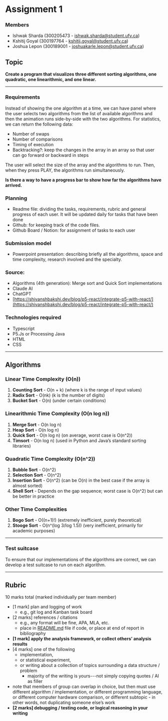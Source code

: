 # Assignment 1

### Members

- Ishwak Sharda (300205473 - ishwak.sharda@student.ufv.ca)
- Kshitij Goyal (300197764 - kshitij.goyal@student.ufv.ca)
- Joshua Lepon (300189001 - joshuakarle.lepon@student.ufv.ca)

## Topic

**Create a program that visualizes three different sorting algorithms, one quadratic, one linearithmic, and one linear.**

---

### Requirements

Instead of showing the one algorithm at a time, we can have panel where the user selects two algorithms from the list of available algorithms and then the animation runs side-by-side with the two algorithms. For statistics, we can return the following data:

- Number of swaps
- Number of comparisons
- Timing of execution
- Backtracking?: keep the changes in the array in an array so that user can go forward or backward in steps

The user will select the size of the array and the algorithms to run. Then, when they press PLAY, the algorithms run simultaneously.

**Is there a way to have a progress bar to show how far the algorithms have arrived.**

### Planning

- Readme file: dividing the tasks, requirements, rubric and general progress of each user. It will be updated daily for tasks that have been done
- Github: for keeping track of the code files.
- Github Board / Notion: for assignment of tasks to each user

### Submission model

- Powerpoint presentation: describing briefly all the algorithms, space and time complexity, research involved and the specialty.

### Source:

- Algorithms (4th generation): Merge sort and Quick Sort implementations
- Claude AI
- ChatGPT
- [https://shivanshbakshi.dev/blog/p5-react/integrate-p5-with-react/](https://shivanshbakshi.dev/blog/p5-react/integrate-p5-with-react/)

### Technologies required

- Typescript
- P5.Js or Processing Java
- HTML
- CSS

---

## Algorithms

### **Linear Time Complexity (O(n))**

1. **Counting Sort** - O(n + k) (where k is the range of input values)
2. **Radix Sort** - O(nk) (k is the number of digits)
3. **Bucket Sort** - O(n) (under certain conditions)

### **Linearithmic Time Complexity (O(n log n))**

1. **Merge Sort** - O(n log n)
2. **Heap Sort** - O(n log n)
3. **Quick Sort** - O(n log n) (on average, worst case is O(n^2))
4. **Timsort** - O(n log n) (used in Python and Java’s standard sorting libraries)

### **Quadratic Time Complexity (O(n^2))**

1. **Bubble Sort** - O(n^2)
2. **Selection Sort** - O(n^2)
3. **Insertion Sort** - O(n^2) (can be O(n) in the best case if the array is almost sorted)
4. **Shell Sort** - Depends on the gap sequence; worst case is O(n^2) but can be better in practice

### **Other Time Complexities**

1. **Bogo Sort** - O((n+1)!) (extremely inefficient, purely theoretical)
2. **Stooge Sort** - O(n^(log 3/log 1.5)) (very inefficient, primarily for academic purposes)

---

### Test suitcase

To ensure that our implementations of the algorithms are correct, we can develop a test suitcase to run on each algorithm.

---

## Rubric

10 marks total (marked individually per team member)

- [1 mark] plan and logging of work
  - e.g., git log and Kanban task board
- [2 marks] references / citations
  - e.g., any format will be fine, APA, MLA, etc.
  - place in [README.md](http://readme.md/) file if code, or place at end of report in bibliography
- **[1 mark] apply the analysis framework, or collect others’ analysis results**
- [4 marks] one of the following
  - implementation,
  - or statistical experiment,
  - or writing about a collection of topics surrounding a data structure / problem
    - majority of the writing is yours---not simply copying quotes / AI as filler
- note that members of group can overlap in choice, but then must use different
  algorithm / implementation, or different programming language, or different computer
  hardware comparison, or different subtopic - in other words, not duplicating someone else’s work
- **[2 marks] debugging / testing code, or logical reasoning in your writing**
